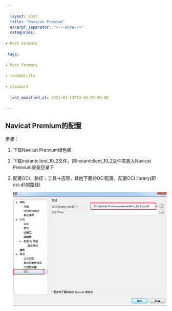 ```yaml
---

  layout: post
  title: "Navicat Premium"
  excerpt_separator: "<!--more-->"
  categories:

- Post Formats

 tags:

- Post Formats

- readability

- standard

  last_modified_at: 2021-03-13T10:55:59-05:00

---
```


## Navicat Premium的配置

  步骤：

1. 下载Navicat Premium绿色版

   <!--more-->

2. 下载instantclient_10_2文件，把instantclient_10_2文件夹放入Navicat Premium安装目录下

3. 配置OCI，路径：工具->选项，其他下面的OCI配置，配置OCI library(即oci.dll的路径)

   ![image-20210313122056993](img/image-20210313122056993.png)